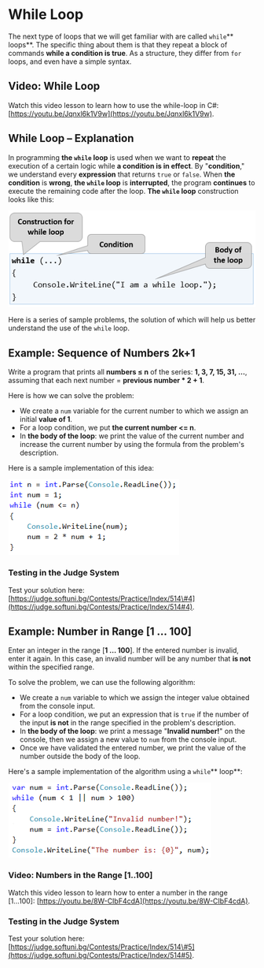 # While Loop

The next type of loops that we will get familiar with are called `while`** loops**. The specific thing about them is that they repeat a block of commands **while a condition is true**. As a structure, they differ from `for` loops, and even have a simple syntax.

## Video: While Loop

Watch this video lesson to learn how to use the while-loop in C\#: [https://youtu.be/Jqnxl6k1V9w](https://youtu.be/Jqnxl6k1V9w).

## While Loop – Explanation

In programming **the **`while`** loop** is used when we want to **repeat** the execution of a certain logic while **a condition is in effect**. By "**condition**," we understand every **expression** that returns `true` or `false`. When **the condition** is **wrong**, **the **`while`** loop** is **interrupted**, the program **continues** to execute the remaining code after the loop. **The **`while`** loop** construction looks like this:

![](/assets/chapter-7-images/00.While-loop-01.png)

Here is a series of sample problems, the solution of which will help us better understand the use of the `while` loop.

## Example: Sequence of Numbers 2k+1

Write a program that prints all **numbers ≤ n** of the series: **1, 3, 7, 15, 31, …**, assuming that each next number = **previous number \* 2 + 1**.

Here is how we can solve the problem:

* We create a `num` variable for the current number to which we assign an initial **value of 1**.
* For a loop condition, we put **the current number &lt;= n**.
* In **the body of the loop**: we print the value of the current number and increase the current number by using the formula from the problem's description.

Here is a sample implementation of this idea:

![](/assets/chapter-7-images/05.Numbers-2k+1-01.png)

### Testing in the Judge System

Test your solution here: [https://judge.softuni.bg/Contests/Practice/Index/514\#4](https://judge.softuni.bg/Contests/Practice/Index/514#4).

## Example: Number in Range \[1 … 100\]

Enter an integer in the range \[**1 … 100**\]. If the entered number is invalid, enter it again. In this case, an invalid number will be any number that **is not** within the specified range.

To solve the problem, we can use the following algorithm:

* We create a `num` variable to which we assign the integer value obtained from the console input.
* For a loop condition, we put an expression that is `true` if the number of the input **is not** in the range specified in the problem's description.
* In **the body of the loop**: we print a message "**Invalid number!**" on the console, then we assign a new value to `num` from the console input.
* Once we have validated the entered number, we print the value of the number outside the body of the loop.

Here's a sample implementation of the algorithm using a `while`** loop**:

![](/assets/chapter-7-images/06.Numbers-in-range-1..100-01.png)

### Video: Numbers in the Range \[1..100\]

Watch this video lesson to learn how to enter a number in the range \[1...100\]: [https://youtu.be/8W-CIbF4cdA](https://youtu.be/8W-CIbF4cdA).

### Testing in the Judge System

Test your solution here: [https://judge.softuni.bg/Contests/Practice/Index/514\#5](https://judge.softuni.bg/Contests/Practice/Index/514#5).

